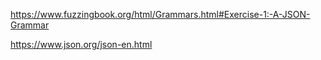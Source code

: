 https://www.fuzzingbook.org/html/Grammars.html#Exercise-1:-A-JSON-Grammar

https://www.json.org/json-en.html
